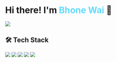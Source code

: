 # Hi there! I'm <span style="color: #61dafb;">Bhone Wai</span> 👋

<img src="https://readme-typing-svg.herokuapp.com/?lines=Full+Stack+Developer;React+%7C+Node.js+%7C+TypeScript;Building+Amazing+Web+Apps&font=Fira%20Code&width=380&height=50&duration=4000&pause=1000">

## 🛠️ Tech Stack

<img src="https://img.shields.io/badge/React-20232A?style=for-the-badge&logo=react&logoColor=61DAFB" />
<img src="https://img.shields.io/badge/Node.js-43853D?style=for-the-badge&logo=node.js&logoColor=white" />
<img src="https://img.shields.io/badge/TypeScript-007ACC?style=for-the-badge&logo=typescript&logoColor=white" />
<img src="https://img.shields.io/badge/PostgreSQL-316192?style=for-the-badge&logo=postgresql&logoColor=white" />

<img src="https://komarev.com/ghpvc/?username=Bhone-Wai&color=blueviolet&style=flat-square&label=Profile+Views" />
